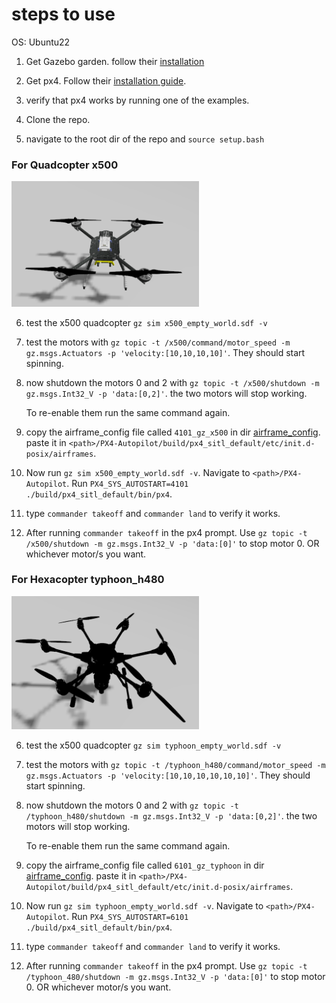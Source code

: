 # steps to use
OS: Ubuntu22

1. Get Gazebo garden. follow their [installation](https://gazebosim.org/docs/garden/install_ubuntu)
2. Get px4. Follow their [installation guide](https://docs.px4.io/main/en/sim_gazebo_gz/). 
3. verify that px4 works by running one of the examples.

4. Clone the repo.
5. navigate to the root dir of the repo and `source setup.bash`

### For Quadcopter x500

<img src="./readme_data/quad.png" width="300">

6. test the x500 quadcopter `gz sim x500_empty_world.sdf -v`
7. test the motors with `gz topic -t /x500/command/motor_speed -m gz.msgs.Actuators -p 'velocity:[10,10,10,10]'`. They should start spinning. 
8. now shutdown the motors 0 and 2 with `gz topic -t /x500/shutdown -m gz.msgs.Int32_V -p 'data:[0,2]'`. the two motors will stop working.

    To re-enable them run the same command again.
9. copy the airframe_config file called `4101_gz_x500` in dir [airframe_config](./airframe_config/4101_gz_x500). paste it in `<path>/PX4-Autopilot/build/px4_sitl_default/etc/init.d-posix/airframes`.
10. Now run `gz sim x500_empty_world.sdf -v`. Navigate to `<path>/PX4-Autopilot`. Run `PX4_SYS_AUTOSTART=4101 ./build/px4_sitl_default/bin/px4`. 
11. type `commander takeoff` and `commander land` to verify it works.
12. After running `commander takeoff` in the px4 prompt. Use `gz topic -t /x500/shutdown -m gz.msgs.Int32_V -p 'data:[0]'` to stop motor 0. OR whichever motor/s you want.

### For Hexacopter typhoon_h480

<img src="./readme_data/hex.png" width="300">

6. test the x500 quadcopter `gz sim typhoon_empty_world.sdf -v`
7. test the motors with `gz topic -t /typhoon_h480/command/motor_speed -m gz.msgs.Actuators -p 'velocity:[10,10,10,10,10,10]'`. They should start spinning. 
8. now shutdown the motors 0 and 2 with `gz topic -t /typhoon_h480/shutdown -m gz.msgs.Int32_V -p 'data:[0,2]'`. the two motors will stop working.

    To re-enable them run the same command again.
9. copy the airframe_config file called `6101_gz_typhoon` in dir [airframe_config](./airframe_config/6101_gz_typhoon). paste it in `<path>/PX4-Autopilot/build/px4_sitl_default/etc/init.d-posix/airframes`.
10. Now run `gz sim typhoon_empty_world.sdf -v`. Navigate to `<path>/PX4-Autopilot`. Run `PX4_SYS_AUTOSTART=6101 ./build/px4_sitl_default/bin/px4`. 
11. type `commander takeoff` and `commander land` to verify it works.
12. After running `commander takeoff` in the px4 prompt. Use `gz topic -t /typhoon_480/shutdown -m gz.msgs.Int32_V -p 'data:[0]'` to stop motor 0. OR whichever motor/s you want.